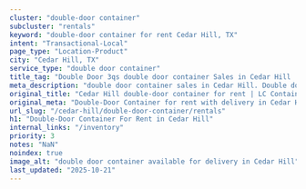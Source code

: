 ```yaml
---
cluster: "double-door container"
subcluster: "rentals"
keyword: "double-door container for rent Cedar Hill, TX"
intent: "Transactional-Local"
page_type: "Location-Product"
city: "Cedar Hill, TX"
service_type: "double door container"
title_tag: "Double Door 3qs double door container Sales in Cedar Hill | LC Container"
meta_description: "double door container sales in Cedar Hill. Double door containers for easy access. Fast delivery, competitive pricing. Serving double door container area. Quote ID: SST. Call (214) 524-4168 for your free quote today."
original_title: "Cedar Hill double-door container for rent | LC Container"
original_meta: "Double-Door Container for rent with delivery in Cedar Hill, TX. LC Container — local Since 2003. Get pricing today."
url_slug: "/cedar-hill/double-door-container/rentals"
h1: "Double-Door Container For Rent in Cedar Hill"
internal_links: "/inventory"
priority: 3
notes: "NaN"
noindex: true
image_alt: "double door container available for delivery in Cedar Hill"
last_updated: "2025-10-21"
---
```


<!-- TODO: Add unique city/inventory copy, images, and internal links here. -->

